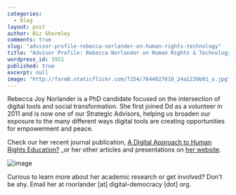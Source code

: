 ```yaml
---
categories: 
  - blog
layout: post
author: Biz Ghormley
comments: true
slug: "advisor-profile-rebecca-norlander-on-human-rights-technology"
title: "Advisor Profile: Rebecca Norlander on Human Rights & Technology"
wordpress_id: 3921
published: true
excerpt: null
image: "http://farm8.staticflickr.com/7254/7644027618_24a1239b01_o.jpg"
---
```


Rebecca Joy Norlander is a PhD candidate focused on the intersection of digital tools and social transformation. She first joined Dd as a volunteer in 2011 and is now one of our Strategic Advisors, helping us broaden our exposure to the many different ways digital tools are creating opportunities for empowerment and peace.

Check our her recent journal publication, [A Digital Approach to Human Rights Education?](http://www.tandfonline.com/doi/abs/10.1080/10402659.2012.651025) _or her other articles and presentations on [her website](https://sites.google.com/site/rebeccajoynorlander/).

![image](http://farm8.staticflickr.com/7254/7644027618_24a1239b01_o.jpg)

Curious to learn more about her academic research or get involved? Don't be shy. Email her at rnorlander [at] digital-democracy [dot] org.